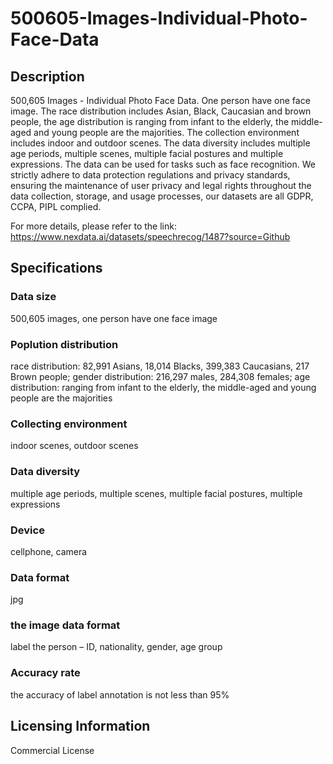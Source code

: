 # 500605-Images-Individual-Photo-Face-Data

## Description
500,605 Images - Individual Photo Face Data. One person have one face image. The race distribution includes Asian, Black, Caucasian and brown people, the age distribution is ranging from infant to the elderly, the middle-aged and young people are the majorities. The collection environment includes indoor and outdoor scenes. The data diversity includes multiple age periods, multiple scenes, multiple facial postures and multiple expressions. The data can be used for tasks such as face recognition. We strictly adhere to data protection regulations and privacy standards, ensuring the maintenance of user privacy and legal rights throughout the data collection, storage, and usage processes, our datasets are all GDPR, CCPA, PIPL complied.

For more details, please refer to the link: https://www.nexdata.ai/datasets/speechrecog/1487?source=Github

## Specifications
### Data size
500,605 images, one person have one face image
### Poplution distribution
race distribution: 82,991 Asians, 18,014 Blacks, 399,383 Caucasians, 217 Brown people; gender distribution: 216,297 males, 284,308 females; age distribution: ranging from infant to the elderly, the middle-aged and young people are the majorities
### Collecting environment
indoor scenes, outdoor scenes
### Data diversity
multiple age periods, multiple scenes, multiple facial postures, multiple expressions
### Device
cellphone, camera
### Data format
jpg
### the image data format 
label the person – ID, nationality, gender, age group
### Accuracy rate
the accuracy of label annotation is not less than 95%

## Licensing Information
Commercial License
















